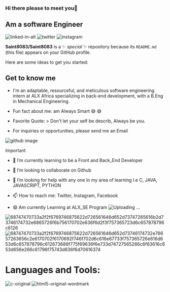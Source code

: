 ### Hi there  please to meet you👋
## Am a software Engineer 

![linked-in-alt](https://github.com/Saint8083/Saint8083/assets/122878923/a09d157f-785c-43ac-9c1a-4abbd0684182) ![twitter](https://github.com/Saint8083/Saint8083/assets/122878923/f28f3f19-f6f5-437d-98a8-20322b10cb32)
![instagram](https://github.com/Saint8083/Saint8083/assets/122878923/86201bb1-e8df-4526-8ed8-d886ec38c934)



**Saint8083/Saint8083** is a ✨ _special_ ✨ repository because its `README.md` (this file) appears on your GitHub profile.

Here are some ideas to get you started:
## **Get to know me** 
- I'm an adaptable, resourceful, and meticulous software engineering intern at ALX Africa specializing in back-end development, with a B.Eng in Mechanical Engineering.
* Fun fact about me: am Always Smart 😅 😅
+ Favorite Quote: > Don't let your self be describ, Always be you.
- For inquiries or opportunities, please send me an Email

![github image](https://github.com/Saint8083/Saint8083/assets/122878923/7fe8632d-3e9e-49b2-af2c-5e04de660fae)

> [!IMPORTANT]
- 🌱 I’m currently learning to be a Front and Back_End Developer
+ 👯 I’m looking to collaborate on Github
* 🤔 I’m looking for help with any one in my area of learning l.e C, JAVA, JAVASCRIPT, PYTHON
- 📫 How to reach me: Twitter, Instagram, Facebook
+ 😄 Am currently Learning at ALX_SE Program
 ![Uploading …]()

![68747470733a2f2f6769746875622d726561646d652d73747265616b2d73746174732e6865726f6b756170702e636f6d2f3f757365723d6c657878796c6126](https://github.com/Saint8083/Saint8083/assets/122878923/e6ed5e91-090c-4670-938b-8a140b5a3deb)
![68747470733a2f2f6769746875622d726561646d652d73746174732e76657263656c2e6170702f6170692f746f702d6c616e67733f757365726e616d653d6c657878796c612673686f775f69636f6e733d74727565266c6f63616c653d656e266c61796f75743d636f6d70616374](https://github.com/Saint8083/Saint8083/assets/122878923/db4d8355-8c9f-470e-95d6-31b6e69eacac)


# **Languages and Tools:**
![c-original](https://github.com/Saint8083/Saint8083/assets/122878923/97dd9513-4e71-4a02-835e-a5587412142b)  ![html5-original-wordmark](https://github.com/Saint8083/Saint8083/assets/122878923/106ed9e2-530a-42a2-a5c8-504ee978002a)

